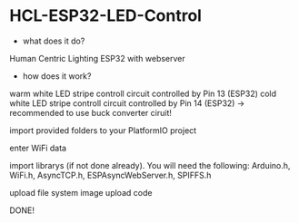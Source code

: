 # HCL-ESP32-LED-Control

- what does it do?

Human Centric Lighting
ESP32 with webserver 

- how does it work? 

warm white LED stripe controll circuit controlled by Pin 13 (ESP32)
cold white LED stripe controll circuit controlled by Pin 14 (ESP32)
-> recommended to use buck converter ciruit!

import provided folders to your PlatformIO project

enter WiFi data 

import librarys (if not done already). You will need the following:
Arduino.h, WiFi.h, AsyncTCP.h, ESPAsyncWebServer.h, SPIFFS.h

upload file system image
upload code

DONE! 
